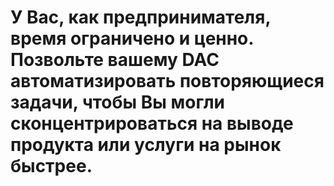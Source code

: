 У Вас, как **предпринимателя**, время **ограничено и ценно**. Позвольте вашему DAC **автоматизировать повторяющиеся задачи**, чтобы Вы могли сконцентрироваться на выводе **продукта или услуги на рынок быстрее**.
===
